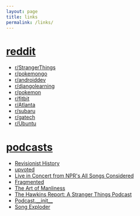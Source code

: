 ```yaml
---
layout: page
title: links
permalink: /links/
---
```


<div class="row">
<span class="col-xs-12 col-sm-4"><h1><a href="https://www.reddit.com/"><i class="fa fa-reddit-alien"></i> reddit</a></h1>
  <ul>
    <li><a href="https://www.reddit.com/r/StrangerThings/">r/StrangerThings</a></li>
    <li><a href="https://www.reddit.com/r/pokemongo/">r/pokemongo</a></li>
    <li><a href="https://www.reddit.com/r/androiddev">r/androiddev</a></li>
    <li><a href="https://www.reddit.com/r/djangolearning/">r/djangolearning</a></li>
    <li><a href="https://www.reddit.com/r/pokemon/">r/pokemon</a></li>  
    <li><a href="https://www.reddit.com/r/fitbit/">r/fitbit</a></li>
    <li><a href="https://www.reddit.com/r/Atlanta/">r/Atlanta</a></li>
    <li><a href="https://www.reddit.com/r/subaru/">r/subaru</a></li>      
    <li><a href="https://www.reddit.com/r/gatech/">r/gatech</a></li>
    <li><a href="https://www.reddit.com/r/Ubuntu/">r/Ubuntu</a></li>   
  </ul></span>

<span class="col-xs-12 col-sm-4"><h1><a href="http://app.stitcher.com/fp"><i class="fa fa-microphone"></i> podcasts</a></h1>
  <ul>
    <li><a href="http://revisionisthistory.com/episodes">Revisionist History</a></li>
    <li><a href="https://redditblog.com/podcast/">upvoted</a></li>
    <li><a href="http://www.npr.org/podcasts/510253/live-in-concert-from-npr-s-all-songs-considered">Live in Concert from NPR's All Songs Considered</a></li>  
    <li><a href="http://fragmentedpodcast.com/category/episodes/">Fragmented</a></li> 
    <li><a href="http://www.artofmanliness.com/category/podcast/">The Art of Manliness</a></li>  
    <li><a href="https://www.libertystreetgeek.net/category/stranger-things/">The Hawkins Report: A Stranger Things Podcast</a></li>  
    <li><a href="http://podcastinit.com/">Podcast.__init__</a></li>  
    <li><a href="http://songexploder.net/episodes">Song Exploder</a></li>  
  </ul></span>
<div>

